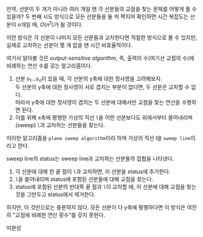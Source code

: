 만약, 선분이 두 개가 아니라 여러 개일 땐 각 선분들의 교점을 찾는 문제를 어떻게 풀 수 있을까?
두 번째 시도 방식으로 모든 선분들을 둘 씩 짝지어 확인하면 시간 복잡도는 선분이 $n$개일 때, $O(n^2)$가 될 것이다.

이런 방식은 각 선분이 나머지 모든 선분들과 교차한다면 적절한 방식으로 볼 수 있지만, 실제로 교차하는 선분이 몇 개 없을 땐 시간 비효율적이다.

여기서 알아볼 것은 _output-sensitive algorithm_, 즉, 출력의 수(여기선 교점의 수)에 비례하는 연산 수를 갖는 알고리즘이다.

1. 선분 $s_1 ... s_n$이 있을 때, 각 선분의 y축에 대한 정사영을 고려해보자.  
   두 선분의 y축에 대한 정사영이 서로 겹치는 부분이 없다면, 두 선분은 교차할 수 없다.  
   따라서 y축에 대한 정사영이 겹치는 두 선분에 대해서만 교점을 찾는 연산을 수행하면 된다.
2. 이를 위해 x축에 평행한 가상의 직선 `l`을 어떤 선분보다도 위에서부터 쓸어내리며(sweep) `l`과 교차하는 선분들을 찾는다.

이러한 알고리즘을 `plane sweep algorithm`이라 하며 가상의 직선 l을 `sweep line`이라고 한다.

sweep line의 status는 sweep line과 교차하는 선분들의 집합을 나타낸다.

1. 각 선분에 대해 한 끝 점이 `l`과 교차하면, 이 선분을 status에 추가한다.
2. `l`을 쓸어내리며 status에 포함된 선분들에 대해 교점을 찾는다.
3. status에 포함된 선분의 반대쪽 끝 점과 `l`이 교차할 때, 이 선분에 대해 교점을 찾는 것을 그만두고 status에서 제거한다.

하지만, 이 것만으로는 충분하지 않다.
모든 선분이 다 y축에 평행하다면 이 방식은 여전히 "교점에 비례한 연산 횟수"를 갖지 못한다.

미완성
